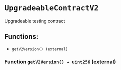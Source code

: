 # `UpgradeableContractV2`

Upgradeable testing contract

## Functions:

- `getV2Version() (external)`

### Function `getV2Version() → uint256` (external)
